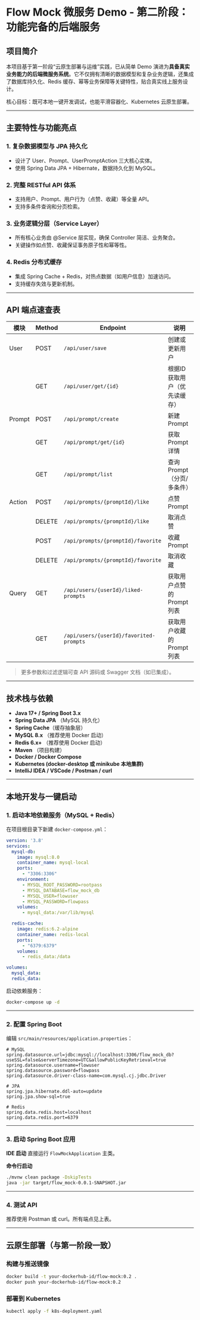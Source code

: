 # Flow Mock 微服务 Demo - 第二阶段：功能完备的后端服务

## 项目简介

本项目基于第一阶段“云原生部署与运维”实践，已从简单 Demo 演进为**具备真实业务能力的后端微服务系统**。它不仅拥有清晰的数据模型和复杂业务逻辑，还集成了数据库持久化、Redis 缓存、幂等业务保障等关键特性，贴合真实线上服务设计。

核心目标：既可本地一键开发调试，也能平滑容器化、Kubernetes 云原生部署。

---

## 主要特性与功能亮点

### 1. 复杂数据模型与 JPA 持久化

* 设计了 User、Prompt、UserPromptAction 三大核心实体。
* 使用 Spring Data JPA + Hibernate，数据持久化到 MySQL。

### 2. 完整 RESTful API 体系

* 支持用户、Prompt、用户行为（点赞、收藏）等全量 API。
* 支持多条件查询和分页检索。

### 3. 业务逻辑分层（Service Layer）

* 所有核心业务由 @Service 层实现，确保 Controller 简洁、业务聚合。
* 关键操作如点赞、收藏保证事务原子性和幂等性。

### 4. Redis 分布式缓存

* 集成 Spring Cache + Redis，对热点数据（如用户信息）加速访问。
* 支持缓存失效与更新机制。

---

## API 端点速查表

| 模块     | Method | Endpoint                                | 说明                |
| ------ | ------ | --------------------------------------- | ----------------- |
| User   | POST   | `/api/user/save`                        | 创建或更新用户           |
|        | GET    | `/api/user/get/{id}`                    | 根据ID获取用户（优先读缓存）   |
| Prompt | POST   | `/api/prompt/create`                    | 新建 Prompt         |
|        | GET    | `/api/prompt/get/{id}`                  | 获取 Prompt 详情      |
|        | GET    | `/api/prompt/list`                      | 查询 Prompt（分页/多条件） |
| Action | POST   | `/api/prompts/{promptId}/like`          | 点赞 Prompt         |
|        | DELETE | `/api/prompts/{promptId}/like`          | 取消点赞              |
|        | POST   | `/api/prompts/{promptId}/favorite`      | 收藏 Prompt         |
|        | DELETE | `/api/prompts/{promptId}/favorite`      | 取消收藏              |
| Query  | GET    | `/api/users/{userId}/liked-prompts`     | 获取用户点赞的 Prompt 列表 |
|        | GET    | `/api/users/{userId}/favorited-prompts` | 获取用户收藏的 Prompt 列表 |

> 更多参数和过滤逻辑可查 API 源码或 Swagger 文档（如已集成）。

---

## 技术栈与依赖

* **Java 17+ / Spring Boot 3.x**
* **Spring Data JPA** （MySQL 持久化）
* **Spring Cache**（缓存抽象层）
* **MySQL 8.x** （推荐使用 Docker 启动）
* **Redis 6.x+** （推荐使用 Docker 启动）
* **Maven** （项目构建）
* **Docker / Docker Compose**
* **Kubernetes (docker-desktop 或 minikube 本地集群)**
* **IntelliJ IDEA / VSCode / Postman / curl**

---

## 本地开发与一键启动

### 1. 启动本地依赖服务（MySQL + Redis）

在项目根目录下新建 `docker-compose.yml`：

```yaml
version: '3.8'
services:
  mysql-db:
    image: mysql:8.0
    container_name: mysql-local
    ports:
      - "3306:3306"
    environment:
      - MYSQL_ROOT_PASSWORD=rootpass
      - MYSQL_DATABASE=flow_mock_db
      - MYSQL_USER=flowuser
      - MYSQL_PASSWORD=flowpass
    volumes:
      - mysql_data:/var/lib/mysql

  redis-cache:
    image: redis:6.2-alpine
    container_name: redis-local
    ports:
      - "6379:6379"
    volumes:
      - redis_data:/data

volumes:
  mysql_data:
  redis_data:
```

启动依赖服务：

```bash
docker-compose up -d
```

---

### 2. 配置 Spring Boot

编辑 `src/main/resources/application.properties`：

```properties
# MySQL
spring.datasource.url=jdbc:mysql://localhost:3306/flow_mock_db?useSSL=false&serverTimezone=UTC&allowPublicKeyRetrieval=true
spring.datasource.username=flowuser
spring.datasource.password=flowpass
spring.datasource.driver-class-name=com.mysql.cj.jdbc.Driver

# JPA
spring.jpa.hibernate.ddl-auto=update
spring.jpa.show-sql=true

# Redis
spring.data.redis.host=localhost
spring.data.redis.port=6379
```

---

### 3. 启动 Spring Boot 应用

**IDE 启动**
直接运行 `FlowMockApplication` 主类。

**命令行启动**

```bash
./mvnw clean package -DskipTests
java -jar target/flow_mock-0.0.1-SNAPSHOT.jar
```

---

### 4. 测试 API

推荐使用 Postman 或 curl。所有端点见上表。

---

## 云原生部署（与第一阶段一致）

### 构建与推送镜像

```bash
docker build -t your-dockerhub-id/flow-mock:0.2 .
docker push your-dockerhub-id/flow-mock:0.2
```

### 部署到 Kubernetes

```bash
kubectl apply -f k8s-deployment.yaml
```